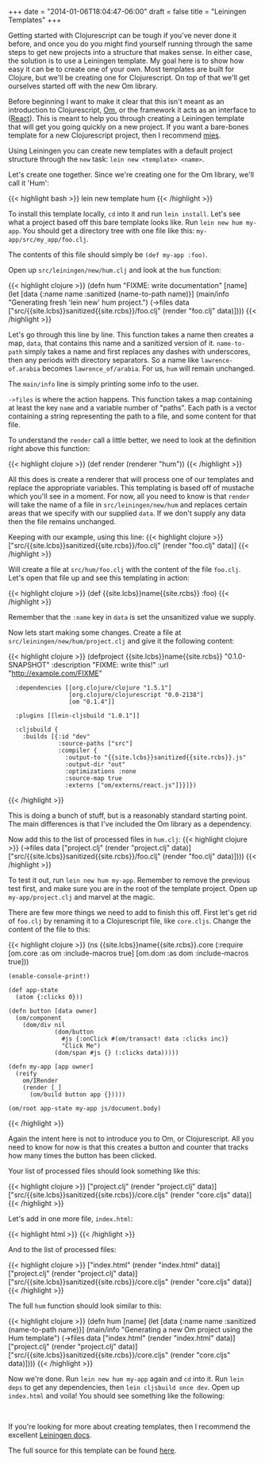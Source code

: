 +++
date = "2014-01-06T18:04:47-06:00"
draft = false
title = "Leiningen Templates"
+++

Getting started with Clojurescript can be tough if you've never done it before,
and once you do you might find yourself running through the same steps to get
new projects into a structure that makes sense. In either case, the solution is
to use a Leiningen template. My goal here is to show how easy it can be
to create one of your own. Most templates are built for Clojure, but we'll
be creating one for Clojurescript. On top of that we'll get ourselves started
off with the new Om library.

Before beginning I want to make it clear that this isn't meant as an
introduction to Clojurescript, [Om](https://github.com/swannodette/om), or the framework it acts as an interface to
([React](http://facebook.github.io/react/)). This is meant to help you through creating a Leiningen template that
will get you going quickly on a new project. If you want a bare-bones template
for a new Clojurescript project, then I recommend [mies](https://clojars.org/mies/lein-template).

Using Leiningen you can create new templates with a default project structure
through the `new` task: `lein new <template> <name>`.

Let's create one together. Since we're creating one for the Om library, we'll
call it 'Hum':

{{< highlight bash >}}
    lein new template hum
{{< /highlight >}}

To install this template locally, `cd` into it and run `lein install`. Let's see
what a project based off this bare template looks like. Run `lein new hum my-app`.
You should get a directory tree with one file like this:
`my-app/src/my_app/foo.clj`.

The contents of this file should simply be `(def my-app :foo)`.

Open up `src/leiningen/new/hum.clj` and look at the `hum` function:

{{< highlight clojure >}}
    (defn hum
      "FIXME: write documentation"
      [name]
      (let [data {:name name
                  :sanitized (name-to-path name)}]
        (main/info "Generating fresh 'lein new' hum project.")
        (->files data
                 ["src/{{site.lcbs}}sanitized{{site.rcbs}}/foo.clj" (render "foo.clj" data)])))
{{< /highlight >}}

Let's go through this line by line.  This function takes a name then creates a
map, `data`, that contains this name and a sanitized version of it.  `name-to-path`
simply takes a name and first replaces any dashes with underscores, then any
periods with directory separators.  So a name like `lawrence-of.arabia`
becomes `lawrence_of/arabia`. For us, `hum` will remain unchanged.

The `main/info` line is simply printing some info to the user.

`->files` is where the action happens. This function takes a map containing at
least the key `name` and a variable number of "paths". Each path is a vector
containing a string representing the path to a file, and some
content for that file.

To understand the `render` call a little better, we need to look at the
definition right above this function:

{{< highlight clojure >}}
    (def render (renderer "hum"))
{{< /highlight >}}

All this does is create a renderer that will process one of our templates and
replace the appropriate variables. This templating is based off of mustache
which you'll see in a moment. For now, all you need to know is that `render`
will take the name of a file in `src/leiningen/new/hum` and replaces certain
areas that we specify with our supplied `data`. If we don't supply any data
then the file remains unchanged.

Keeping with our example, using this line:
{{< highlight clojure >}}
    ["src/{{site.lcbs}}sanitized{{site.rcbs}}/foo.clj" (render "foo.clj" data)]
{{< /highlight >}}

Will create a file at `src/hum/foo.clj` with the content of the file `foo.clj`.
Let's open that file up and see this templating in action:

{{< highlight clojure >}}
    (def {{site.lcbs}}name{{site.rcbs}} :foo)
{{< /highlight >}}

Remember that the `:name` key in `data` is set the unsanitized value we supply.

Now lets start making some changes. Create a file at
`src/leiningen/new/hum/project.clj` and give it the following content:

{{< highlight clojure >}}
    (defproject {{site.lcbs}}name{{site.rcbs}} "0.1.0-SNAPSHOT"
      :description "FIXME: write this!"
      :url "http://example.com/FIXME"

      :dependencies [[org.clojure/clojure "1.5.1"]
                     [org.clojure/clojurescript "0.0-2138"]
                     [om "0.1.4"]]

      :plugins [[lein-cljsbuild "1.0.1"]]

      :cljsbuild {
        :builds [{:id "dev"
                  :source-paths ["src"]
                  :compiler {
                    :output-to "{{site.lcbs}}sanitized{{site.rcbs}}.js"
                    :output-dir "out"
                    :optimizations :none
                    :source-map true
                    :externs ["om/externs/react.js"]}}]})
{{< /highlight >}}

This is doing a bunch of stuff, but is a reasonably standard starting point. The
main differences is that I've included the Om library as a dependency.

Now add this to the list of processed files in `hum.clj`:
{{< highlight clojure >}}
    (->files data
             ["project.clj" (render "project.clj" data)]
             ["src/{{site.lcbs}}sanitized{{site.rcbs}}/foo.clj" (render "foo.clj" data)])))
{{< /highlight >}}

To test it out, run `lein new hum my-app`. Remember to remove the previous test
first, and make sure you are in the root of the template project. Open up
`my-app/project.clj` and marvel at the magic.

There are few more things we need to add to finish this off. First let's get rid
of `foo.clj` by renaming it to a Clojurescript file, like `core.cljs`.
Change the content of the file to this:

{{< highlight clojure >}}
    (ns {{site.lcbs}}name{{site.rcbs}}.core
      (:require [om.core :as om :include-macros true]
                [om.dom :as dom :include-macros true]))

    (enable-console-print!)

    (def app-state
      (atom {:clicks 0}))

    (defn button [data owner]
      (om/component
        (dom/div nil
                 (dom/button
                   #js {:onClick #(om/transact! data :clicks inc)}
                   "Click Me")
                 (dom/span #js {} (:clicks data)))))

    (defn my-app [app owner]
      (reify
        om/IRender
        (render [_]
          (om/build button app {}))))

    (om/root app-state my-app js/document.body)
{{< /highlight >}}

Again the intent here is not to introduce you to Om, or Clojurescript. All
you need to know for now is that this creates a button and counter that tracks how
many times the button has been clicked.

Your list of processed files should look something like this:

{{< highlight clojure >}}
    ["project.clj" (render "project.clj" data)]
    ["src/{{site.lcbs}}sanitized{{site.rcbs}}/core.cljs" (render "core.cljs" data)]
{{< /highlight >}}


Let's add in one more file, `index.html`:

{{< highlight html >}}
    <html>
        <body>
            <script src="http://fb.me/react-0.8.0.js"></script>
            <script src="out/goog/base.js" type="text/javascript"></script>
            <script src="{{site.lcbs}}sanitized{{site.rcbs}}.js" type="text/javascript"></script>
            <script type="text/javascript">goog.require("{{site.lcbs}}sanitized{{site.rcbs}}.core");</script>
        </body>
    </html>
{{< /highlight >}}

And to the list of processed files:

{{< highlight clojure >}}
    ["index.html" (render "index.html" data)]
    ["project.clj" (render "project.clj" data)]
    ["src/{{site.lcbs}}sanitized{{site.rcbs}}/core.cljs" (render "core.cljs" data)]
{{< /highlight >}}

The full `hum` function should look similar to this:

{{< highlight clojure >}}
    (defn hum [name]
      (let [data {:name name
                  :sanitized (name-to-path name)}]
        (main/info "Generating a new Om project using the Hum template")
        (->files data
                 ["index.html" (render "index.html" data)]
                 ["project.clj" (render "project.clj" data)]
                 ["src/{{site.lcbs}}sanitized{{site.rcbs}}/core.cljs" (render "core.cljs" data)])))
{{< /highlight >}}

Now we're done. Run `lein new hum my-app` again and `cd` into it. Run `lein deps`
to get any dependencies, then `lein cljsbuild once dev`. Open up `index.html`
and voila! You should see something like the following:

<div class='highlight example' id="lein-templates-example"> </div>

<br />

If you're looking for more about creating templates, then I recommend the
excellent [Leiningen
docs](https://github.com/technomancy/leiningen/blob/stable/doc/TEMPLATES.md).

The full source for this template can be found
[here](https://github.com/mcramm/hum).

<script src="/js/lein-templates.js"></script>
